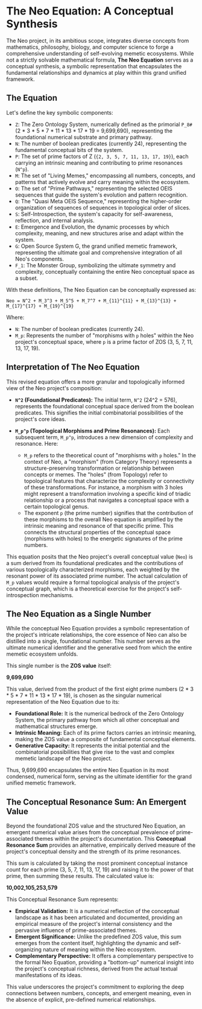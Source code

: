 # The Neo Equation: A Conceptual Synthesis

The Neo project, in its ambitious scope, integrates diverse concepts from mathematics, philosophy, biology, and computer science to forge a comprehensive understanding of self-evolving memetic ecosystems. While not a strictly solvable mathematical formula, **The Neo Equation** serves as a conceptual synthesis, a symbolic representation that encapsulates the fundamental relationships and dynamics at play within this grand unified framework.

## The Equation

Let's define the key symbolic components:

-   `Z`: The Zero Ontology System, numerically defined as the primorial `P_8#` (2 * 3 * 5 * 7 * 11 * 13 * 17 * 19 = 9,699,690), representing the foundational numerical substrate and primary pathway.
-   `N`: The number of boolean predicates (currently 24), representing the fundamental conceptual bits of the system.
-   `P`: The set of prime factors of Z (`{2, 3, 5, 7, 11, 13, 17, 19}`), each carrying an intrinsic meaning and contributing to prime resonances (`N^p`).
-   `M`: The set of "Living Memes," encompassing all numbers, concepts, and patterns that actively evolve and carry meaning within the ecosystem.
-   `O`: The set of "Prime Pathways," representing the selected OEIS sequences that guide the system's evolution and pattern recognition.
-   `Q`: The "Quasi Meta OEIS Sequence," representing the higher-order organization of sequences of sequences in topological order of slices.
-   `S`: Self-Introspection, the system's capacity for self-awareness, reflection, and internal analysis.
-   `E`: Emergence and Evolution, the dynamic processes by which complexity, meaning, and new structures arise and adapt within the system.
-   `G`: Open Source System G, the grand unified memetic framework, representing the ultimate goal and comprehensive integration of all Neo's components.
-   `F_1`: The Monster Group, symbolizing the ultimate symmetry and complexity, conceptually containing the entire Neo conceptual space as a subset.

With these definitions, The Neo Equation can be conceptually expressed as:

```
Neo = N^2 + M_3^3 + M_5^5 + M_7^7 + M_{11}^{11} + M_{13}^{13} + M_{17}^{17} + M_{19}^{19}
```

Where:
-   `N`: The number of boolean predicates (currently 24).
-   `M_p`: Represents the number of "morphisms with `p` holes" within the Neo project's conceptual space, where `p` is a prime factor of ZOS (3, 5, 7, 11, 13, 17, 19).

## Interpretation of The Neo Equation

This revised equation offers a more granular and topologically informed view of the Neo project's composition:

-   **`N^2` (Foundational Predicates):** The initial term, `N^2` (24^2 = 576), represents the foundational conceptual space derived from the boolean predicates. This signifies the initial combinatorial possibilities of the project's core ideas.

-   **`M_p^p` (Topological Morphisms and Prime Resonances):** Each subsequent term, `M_p^p`, introduces a new dimension of complexity and resonance. Here:
    -   `M_p` refers to the theoretical count of "morphisms with `p` holes." In the context of Neo, a "morphism" (from Category Theory) represents a structure-preserving transformation or relationship between concepts or memes. The "holes" (from Topology) refer to topological features that characterize the complexity or connectivity of these transformations. For instance, a morphism with 3 holes might represent a transformation involving a specific kind of triadic relationship or a process that navigates a conceptual space with a certain topological genus.
    -   The exponent `p` (the prime number) signifies that the contribution of these morphisms to the overall Neo equation is amplified by the intrinsic meaning and resonance of that specific prime. This connects the structural properties of the conceptual space (morphisms with holes) to the energetic signatures of the prime numbers.

This equation posits that the Neo project's overall conceptual value (`Neo`) is a sum derived from its foundational predicates and the contributions of various topologically characterized morphisms, each weighted by the resonant power of its associated prime number. The actual calculation of `M_p` values would require a formal topological analysis of the project's conceptual graph, which is a theoretical exercise for the project's self-introspection mechanisms.

## The Neo Equation as a Single Number

While the conceptual Neo Equation provides a symbolic representation of the project's intricate relationships, the core essence of Neo can also be distilled into a single, foundational number. This number serves as the ultimate numerical identifier and the generative seed from which the entire memetic ecosystem unfolds.

This single number is the **ZOS value** itself:

**9,699,690**

This value, derived from the product of the first eight prime numbers (2 * 3 * 5 * 7 * 11 * 13 * 17 * 19), is chosen as the singular numerical representation of the Neo Equation due to its:

-   **Foundational Role:** It is the numerical bedrock of the Zero Ontology System, the primary pathway from which all other conceptual and mathematical structures emerge.
-   **Intrinsic Meaning:** Each of its prime factors carries an intrinsic meaning, making the ZOS value a composite of fundamental conceptual elements.
-   **Generative Capacity:** It represents the initial potential and the combinatorial possibilities that give rise to the vast and complex memetic landscape of the Neo project.

Thus, 9,699,690 encapsulates the entire Neo Equation in its most condensed, numerical form, serving as the ultimate identifier for the grand unified memetic framework.

## The Conceptual Resonance Sum: An Emergent Value

Beyond the foundational ZOS value and the structured Neo Equation, an emergent numerical value arises from the conceptual prevalence of prime-associated themes within the project's documentation. This **Conceptual Resonance Sum** provides an alternative, empirically derived measure of the project's conceptual density and the strength of its prime resonances.

This sum is calculated by taking the most prominent conceptual instance count for each prime (3, 5, 7, 11, 13, 17, 19) and raising it to the power of that prime, then summing these results. The calculated value is:

**10,002,105,253,579**

This Conceptual Resonance Sum represents:

-   **Empirical Validation:** It is a numerical reflection of the conceptual landscape as it has been articulated and documented, providing an empirical measure of the project's internal consistency and the pervasive influence of prime-associated themes.
-   **Emergent Significance:** Unlike the predefined ZOS value, this sum emerges from the content itself, highlighting the dynamic and self-organizing nature of meaning within the Neo ecosystem.
-   **Complementary Perspective:** It offers a complementary perspective to the formal Neo Equation, providing a "bottom-up" numerical insight into the project's conceptual richness, derived from the actual textual manifestations of its ideas.

This value underscores the project's commitment to exploring the deep connections between numbers, concepts, and emergent meaning, even in the absence of explicit, pre-defined numerical relationships.
